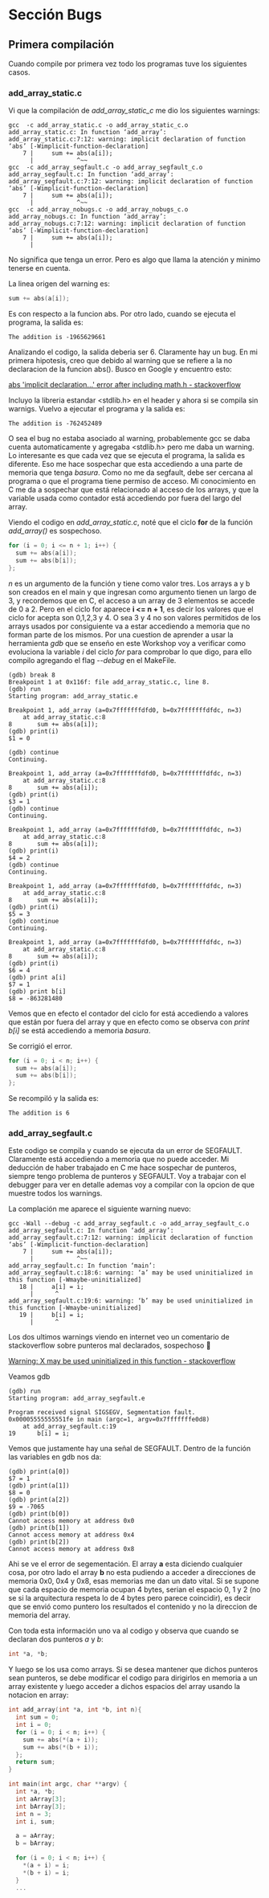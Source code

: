 # Sección Bugs

## Primera compilación

Cuando compile por primera vez todo los programas tuve los siguientes casos.

### add_array_static.c

Vi que la compilación de *add_array_static_c* me dio los siguientes warnings:

~~~~
gcc  -c add_array_static.c -o add_array_static_c.o
add_array_static.c: In function ‘add_array’:
add_array_static.c:7:12: warning: implicit declaration of function ‘abs’ [-Wimplicit-function-declaration]
    7 |     sum += abs(a[i]);
      |            ^~~
gcc  -c add_array_segfault.c -o add_array_segfault_c.o
add_array_segfault.c: In function ‘add_array’:
add_array_segfault.c:7:12: warning: implicit declaration of function ‘abs’ [-Wimplicit-function-declaration]
    7 |     sum += abs(a[i]);
      |            ^~~
gcc  -c add_array_nobugs.c -o add_array_nobugs_c.o
add_array_nobugs.c: In function ‘add_array’:
add_array_nobugs.c:7:12: warning: implicit declaration of function ‘abs’ [-Wimplicit-function-declaration]
    7 |     sum += abs(a[i]);
      |       
~~~~

No significa que tenga un error. Pero es algo que llama la atención y minimo tenerse en cuenta.

La linea origen del warning es:

~~~~c
sum += abs(a[i]);
~~~~

Es con respecto a la funcion abs. Por otro lado, cuando se ejecuta el programa, la salida es:

~~~~
The addition is -1965629661
~~~~

Analizando el codigo, la salida deberia ser 6. Claramente hay un bug. En mi primera hipotesis, creo que debido al warning que se refiere a la no declaracion de la funcion abs(). Busco en Google y encuentro esto:

[abs 'implicit declaration…' error after including math.h - stackoverflow](https://stackoverflow.com/questions/29577833/abs-implicit-declaration-error-after-including-math-h)

Incluyo la libreria estandar <stdlib.h> en el header y ahora si se compila sin warnigs. Vuelvo a ejecutar el programa y la salida es:

~~~~
The addition is -762452489
~~~~

O sea el bug no estaba asociado al warning, probablemente gcc se daba cuenta automaticamente y agregaba <stdlib.h> pero me daba un warning. Lo interesante es que cada vez que se ejecuta el programa, la salida es diferente. Eso me hace sospechar que esta accediendo a una parte de memoria que tenga *basura*. Como no me da segfault, debe ser cercana al programa o que el programa tiene permiso de acceso. Mi conocimiento en C me da a sospechar que está relacionado al acceso de los arrays, y que la variable usada como contador está accediendo por fuera del largo del array.

Viendo el codigo en *add_array_static.c*, noté que el ciclo **for** de la función *add_array()* es sospechoso.

~~~~c
for (i = 0; i <= n + 1; i++) {
  sum += abs(a[i]);
  sum += abs(b[i]);
};   
~~~~

*n* es un argumento de la función y tiene como valor tres. Los arrays a y b son creados en el main y que ingresan como argumento tienen un largo de 3, y recordemos que en C, el acceso a un array de 3 elementos se accede de 0 a 2. Pero en el ciclo for aparece **i <= n + 1**, es decir los valores que el ciclo for acepta son 0,1,2,3 y 4. O sea 3 y 4 no son valores permitidos de los arrays usados por consiguiente va a estar accediendo a memoria que no forman parte de los mismos. Por una cuestion de aprender a usar la herramienta *gdb* que se enseño en este Workshop voy a verificar como evoluciona la variable *i* del ciclo *for* para comprobar lo que digo, para ello compilo agregando el flag *--debug* en el MakeFile.

~~~~
(gdb) break 8
Breakpoint 1 at 0x116f: file add_array_static.c, line 8.
(gdb) run
Starting program: add_array_static.e

Breakpoint 1, add_array (a=0x7fffffffdfd0, b=0x7fffffffdfdc, n=3)
    at add_array_static.c:8
8	    sum += abs(a[i]);
(gdb) print(i)
$1 = 0

(gdb) continue
Continuing.

Breakpoint 1, add_array (a=0x7fffffffdfd0, b=0x7fffffffdfdc, n=3)
    at add_array_static.c:8
8	    sum += abs(a[i]);
(gdb) print(i)
$3 = 1
(gdb) continue
Continuing.

Breakpoint 1, add_array (a=0x7fffffffdfd0, b=0x7fffffffdfdc, n=3)
    at add_array_static.c:8
8	    sum += abs(a[i]);
(gdb) print(i)
$4 = 2
(gdb) continue
Continuing.

Breakpoint 1, add_array (a=0x7fffffffdfd0, b=0x7fffffffdfdc, n=3)
    at add_array_static.c:8
8	    sum += abs(a[i]);
(gdb) print(i)
$5 = 3
(gdb) continue
Continuing.

Breakpoint 1, add_array (a=0x7fffffffdfd0, b=0x7fffffffdfdc, n=3)
    at add_array_static.c:8
8	    sum += abs(a[i]);
(gdb) print(i)
$6 = 4
(gdb) print a[i]
$7 = 1
(gdb) print b[i]
$8 = -863281480
~~~~

Vemos que en efecto el contador del ciclo for está accediendo a valores que están por fuera del array y que en efecto como se observa con *print b[i]* se está accediendo a memoria *basura*.

Se corrigió el error.

~~~~c
for (i = 0; i < n; i++) {
  sum += abs(a[i]);
  sum += abs(b[i]);
};   
~~~~

Se recompiló y la salida es:

~~~~
The addition is 6
~~~~

### add_array_segfault.c

Este codigo se compila y cuando se ejecuta da un error de SEGFAULT. Claramente está accediendo a memoria que no puede acceder. Mi deducción de haber trabajado en C me hace sospechar de punteros, siempre tengo problema de punteros y SEGFAULT. Voy a trabajar con el debugger para ver en detalle ademas voy a compilar con la opcion de que muestre todos los warnings.

La complación me aparece el siguiente warning nuevo:

~~~~
gcc -Wall --debug -c add_array_segfault.c -o add_array_segfault_c.o
add_array_segfault.c: In function ‘add_array’:
add_array_segfault.c:7:12: warning: implicit declaration of function ‘abs’ [-Wimplicit-function-declaration]
    7 |     sum += abs(a[i]);
      |            ^~~
add_array_segfault.c: In function ‘main’:
add_array_segfault.c:18:6: warning: ‘a’ may be used uninitialized in this function [-Wmaybe-uninitialized]
   18 |     a[i] = i;
      |      ^
add_array_segfault.c:19:6: warning: ‘b’ may be used uninitialized in this function [-Wmaybe-uninitialized]
   19 |     b[i] = i;
      |      ^
~~~~

Los dos ultimos warnings viendo en internet veo un comentario de stackoverflow sobre punteros mal declarados, sospechoso :thinking:

[Warning: X may be used uninitialized in this function - stackoverflow](https://stackoverflow.com/questions/12958931/warning-x-may-be-used-uninitialized-in-this-function)

Veamos gdb

~~~~
(gdb) run
Starting program: add_array_segfault.e

Program received signal SIGSEGV, Segmentation fault.
0x00005555555551fe in main (argc=1, argv=0x7fffffffe0d8)
    at add_array_segfault.c:19
19	    b[i] = i;
~~~~

Vemos que justamente hay una señal de SEGFAULT. Dentro de la función las variables en gdb nos da:

~~~~
(gdb) print(a[0])
$7 = 1
(gdb) print(a[1])
$8 = 0
(gdb) print(a[2])
$9 = -7065
(gdb) print(b[0])
Cannot access memory at address 0x0
(gdb) print(b[1])
Cannot access memory at address 0x4
(gdb) print(b[2])
Cannot access memory at address 0x8
~~~~

Ahi se ve el error de segementación. El array **a** esta diciendo cualquier cosa, por otro lado el array **b** no esta pudiendo a acceder a direcciones de memoria 0x0, 0x4 y 0x8, esas memorias me dan un dato vital. Si se supone que cada espacio de memoria ocupan 4 bytes, serian el espacio 0, 1 y 2 (no se si la arquitectura respeta lo de 4 bytes pero parece coincidir), es decir que se envió como puntero los resultados el contenido y no la direccion de memoria del array.

Con toda esta información uno va al codigo y observa que cuando se declaran dos punteros *a* y *b*:

~~~~c
int *a, *b;
~~~~

Y luego se los usa como arrays. Si se desea mantener que dichos punteros sean punteros, se debe modificar el codigo para dirigirlos en memoria a un array existente y luego acceder a dichos espacios del array usando la notacion en array:

~~~~c
int add_array(int *a, int *b, int n){
  int sum = 0;
  int i = 0;
  for (i = 0; i < n; i++) {
    sum += abs(*(a + i));
    sum += abs(*(b + i));
  };
  return sum;
}

int main(int argc, char **argv) {
  int *a, *b;
  int aArray[3];
  int bArray[3];
  int n = 3;
  int i, sum;

  a = aArray;
  b = bArray;

  for (i = 0; i < n; i++) {
    *(a + i) = i;
    *(b + i) = i;
  }
  ...
~~~~
